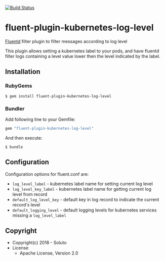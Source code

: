 [![Build Status](https://travis-ci.com/Soluto/fluent-plugin-kubernetes-log-level.svg?branch=master)](https://travis-ci.com/Soluto/fluent-plugin-kubernetes-log-level)

# fluent-plugin-kubernetes-log-level

[Fluentd](https://fluentd.org/) filter plugin to filter messages according to log level

This plugin allows setting a kubernetes label to your pods, and have fluentd filter logs containing a level value lower then the level indicated by the label.

## Installation

### RubyGems

```
$ gem install fluent-plugin-kubernetes-log-level
```

### Bundler

Add following line to your Gemfile:

```ruby
gem "fluent-plugin-kubernetes-log-level"
```

And then execute:

```
$ bundle
```

## Configuration

Configuration options for fluent.conf are:

* `log_level_label` - kubernetes label name for setting current log level
* `log_level_key_label` - kubernetes label name for getting current log level from record
* `default_log_level_key` - default key in log record to indicate the current record's level
* `default_logging_level` - default logging levels for kubernetes services missing a `log_level_label`

## Copyright

* Copyright(c) 2018 - Soluto
* License
  * Apache License, Version 2.0

